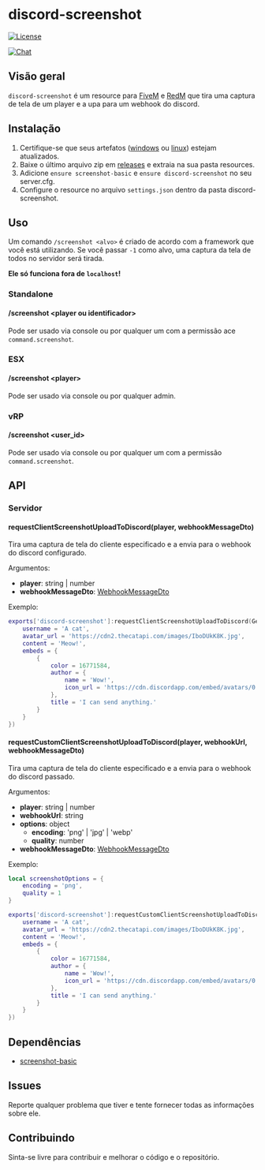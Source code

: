 # discord-screenshot

<p>
    <a href="https://github.com/GHMatti/ghmattimysql/blob/master/license.md">
        <img src="https://img.shields.io/badge/License-MIT-blue.svg" alt="License">
    </a>
</p>

<p>
    <a href="https://discord.gg/xvqfCgg">
        <img src="https://discordapp.com/api/guilds/753071308010684417/widget.png?style=banner2" alt="Chat">
    </a>
</p>

## Visão geral

`discord-screenshot` é um resource para [FiveM](https://fivem.net) e [RedM](https://redm.gg) que tira uma captura de tela de um player e a upa para um webhook do discord.

## Instalação

1. Certifique-se que seus artefatos ([windows](https://runtime.fivem.net/artifacts/fivem/build_server_windows/master) ou [linux](https://runtime.fivem.net/artifacts/fivem/build_proot_linux/master)) estejam atualizados.
2. Baixe o último arquivo zip em [releases](https://github.com/jaimeadf/discord-screenshot/releases) e extraia na sua pasta resources.
3. Adicione `ensure screenshot-basic` e `ensure discord-screenshot` no seu server.cfg.
4. Configure o resource no arquivo `settings.json` dentro da pasta discord-screenshot.

## Uso

Um comando `/screenshot <alvo>` é criado de acordo com a framework que você está utilizando. Se você passar `-1` como alvo, uma captura da tela de todos no servidor será tirada.

**Ele só funciona fora de `localhost`!**

### Standalone

#### /screenshot &lt;player ou identificador&gt;
Pode ser usado via console ou por qualquer um com a permissão ace `command.screenshot`.

### ESX

#### /screenshot &lt;player&gt;
Pode ser usado via console ou por qualquer admin.

### vRP

#### /screenshot &lt;user_id&gt;
Pode ser usado via console ou por qualquer um com a permissão `command.screenshot`.

## API

### Servidor

#### requestClientScreenshotUploadToDiscord(player, webhookMessageDto)
Tira uma captura de tela do cliente especificado e a envia para o webhook do discord configurado. 

Argumentos:
* **player**: string | number
* **webhookMessageDto**: [WebhookMessageDto](https://birdie0.github.io/discord-webhooks-guide/discord_webhook.html)

Exemplo:
```lua
exports['discord-screenshot']:requestClientScreenshotUploadToDiscord(GetPlayers()[1], {
    username = 'A cat',
    avatar_url = 'https://cdn2.thecatapi.com/images/IboDUkK8K.jpg',
    content = 'Meow!',
    embeds = {
        {
            color = 16771584,
            author = {
                name = 'Wow!',
                icon_url = 'https://cdn.discordapp.com/embed/avatars/0.png'
            },
            title = 'I can send anything.'
        }
    }
})
```

#### requestCustomClientScreenshotUploadToDiscord(player, webhookUrl, webhookMessageDto)
Tira uma captura de tela do cliente especificado e a envia para o webhook do discord passado.

Argumentos:
* **player**: string | number
* **webhookUrl**: string
* **options**: object
  * **encoding**: 'png' | 'jpg' | 'webp'
  * **quality**: number
* **webhookMessageDto**: [WebhookMessageDto](https://birdie0.github.io/discord-webhooks-guide/discord_webhook.html)

Exemplo:
```lua
local screenshotOptions = {
    encoding = 'png',
    quality = 1
}

exports['discord-screenshot']:requestCustomClientScreenshotUploadToDiscord(GetPlayers()[1], 'https://ptb.discord.com/api/webhooks/767824413780607097/WLjd77Y0CUvqXmhLCYzqkiZ-BrTpcGfNiZ7hXcJRgQxrU0YR8sy566MgMHgqRx8IZ9iu', screenshotOptions, {
    username = 'A cat',
    avatar_url = 'https://cdn2.thecatapi.com/images/IboDUkK8K.jpg',
    content = 'Meow!',
    embeds = {
        {
            color = 16771584,
            author = {
                name = 'Wow!',
                icon_url = 'https://cdn.discordapp.com/embed/avatars/0.png'
            },
            title = 'I can send anything.'
        }
    }
})
```

## Dependências

* [screenshot-basic](https://github.com/citizenfx/screenshot-basic)

## Issues

Reporte qualquer problema que tiver e tente fornecer todas as informações sobre ele.


## Contribuindo

Sinta-se livre para contribuir e melhorar o código e o repositório.

